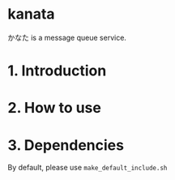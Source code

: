 # kanata
かなた is a message queue service.

# 1. Introduction

# 2. How to use

# 3. Dependencies

By default, please use ```make_default_include.sh```
